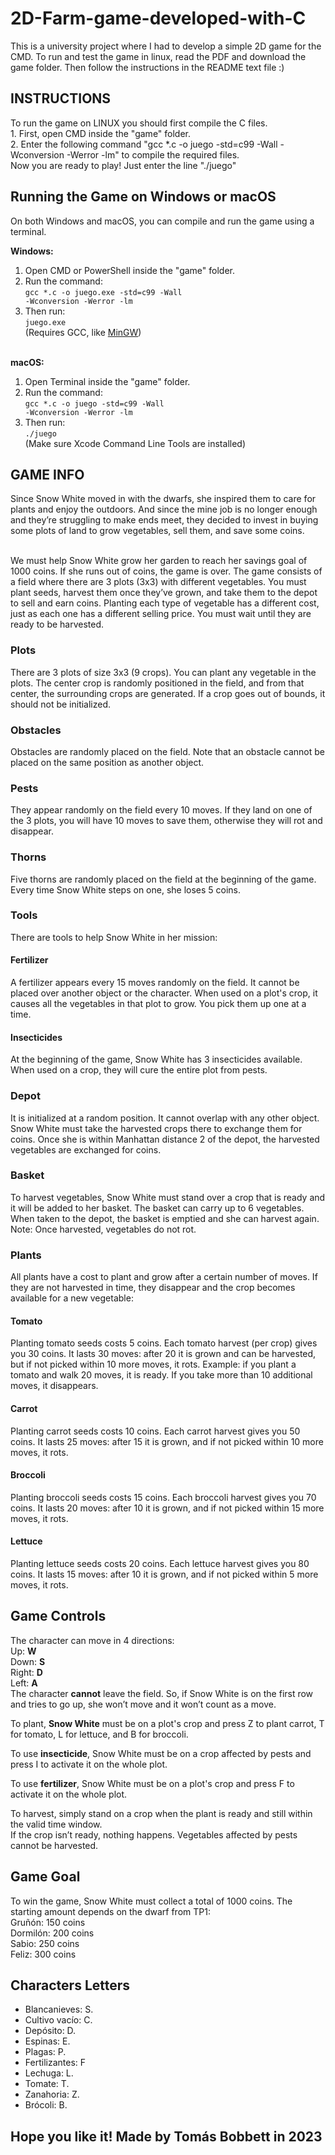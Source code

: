 # 2D-Farm-game-developed-with-C
This is a university project where I had to develop a simple 2D game for the CMD. To run and test the game in linux, read the PDF and download the game folder. Then follow the instructions in the README text file :)

<h2>INSTRUCTIONS</h2>
To run the game on LINUX you should first compile the C files.<br>
  1. First, open CMD inside the "game" folder.<br>
  2. Enter the following command "gcc *.c -o juego -std=c99 -Wall -Wconversion -Werror -lm" to compile the required files.<br>
Now you are ready to play! Just enter the line "./juego"<br>

<h2>Running the Game on Windows or macOS</h2>

On both Windows and macOS, you can compile and run the game using a terminal.

<strong>Windows:</strong><br>
1. Open CMD or PowerShell inside the "game" folder.<br>
2. Run the command:<br>
<code>gcc *.c -o juego.exe -std=c99 -Wall -Wconversion -Werror -lm</code><br>
3. Then run:<br>
<code>juego.exe</code><br>
(Requires GCC, like <a href="https://www.mingw-w64.org/">MinGW</a>)<br><br>

<strong>macOS:</strong><br>
1. Open Terminal inside the "game" folder.<br>
2. Run the command:<br>
<code>gcc *.c -o juego -std=c99 -Wall -Wconversion -Werror -lm</code><br>
3. Then run:<br>
<code>./juego</code><br>
(Make sure Xcode Command Line Tools are installed)<br>

<h2>GAME INFO</h2>
<p>Since Snow White moved in with the dwarfs, she inspired them to care for plants and enjoy the outdoors. And since the mine job is no longer enough and they’re struggling to make ends meet, they decided to invest in buying some plots of land to grow vegetables, sell them, and save some coins.</p><br>
We must help Snow White grow her garden to reach her savings goal of 1000 coins. If she runs out of coins, the game is over.  
The game consists of a field where there are 3 plots (3x3) with different vegetables. You must plant seeds, harvest them once they’ve grown, and take them to the depot to sell and earn coins.  
Planting each type of vegetable has a different cost, just as each one has a different selling price. You must wait until they are ready to be harvested.<br>

<h3>Plots</h3>
There are 3 plots of size 3x3 (9 crops). You can plant any vegetable in the plots. The center crop is randomly positioned in the field, and from that center, the surrounding crops are generated.  
If a crop goes out of bounds, it should not be initialized.<br>

<h3>Obstacles</h3>
Obstacles are randomly placed on the field. Note that an obstacle cannot be placed on the same position as another object.<br>

<h3>Pests</h3>
They appear randomly on the field every 10 moves. If they land on one of the 3 plots, you will have 10 moves to save them, otherwise they will rot and disappear.<br>

<h3>Thorns</h3>
Five thorns are randomly placed on the field at the beginning of the game. Every time Snow White steps on one, she loses 5 coins.<br>

<h3>Tools</h3>
There are tools to help Snow White in her mission:

  <h4>Fertilizer</h4>
A fertilizer appears every 15 moves randomly on the field. It cannot be placed over another object or the character.  
When used on a plot's crop, it causes all the vegetables in that plot to grow. You pick them up one at a time.<br>

  <h4>Insecticides</h4>
At the beginning of the game, Snow White has 3 insecticides available. When used on a crop, they will cure the entire plot from pests.<br>

<h3>Depot</h3>
It is initialized at a random position. It cannot overlap with any other object. Snow White must take the harvested crops there to exchange them for coins.  
Once she is within Manhattan distance 2 of the depot, the harvested vegetables are exchanged for coins.<br>

<h3>Basket</h3>
To harvest vegetables, Snow White must stand over a crop that is ready and it will be added to her basket.  
The basket can carry up to 6 vegetables. When taken to the depot, the basket is emptied and she can harvest again.  
Note: Once harvested, vegetables do not rot.<br>

<h3>Plants</h3>
All plants have a cost to plant and grow after a certain number of moves.  
If they are not harvested in time, they disappear and the crop becomes available for a new vegetable:<br>

  <h4>Tomato</h4>
Planting tomato seeds costs 5 coins. Each tomato harvest (per crop) gives you 30 coins.  
It lasts 30 moves: after 20 it is grown and can be harvested, but if not picked within 10 more moves, it rots.  
Example: if you plant a tomato and walk 20 moves, it is ready. If you take more than 10 additional moves, it disappears.<br>

  <h4>Carrot</h4>
Planting carrot seeds costs 10 coins. Each carrot harvest gives you 50 coins.  
It lasts 25 moves: after 15 it is grown, and if not picked within 10 more moves, it rots.<br>

  <h4>Broccoli</h4>
Planting broccoli seeds costs 15 coins. Each broccoli harvest gives you 70 coins.  
It lasts 20 moves: after 10 it is grown, and if not picked within 15 more moves, it rots.<br>

  <h4>Lettuce</h4>
Planting lettuce seeds costs 20 coins. Each lettuce harvest gives you 80 coins.  
It lasts 15 moves: after 10 it is grown, and if not picked within 5 more moves, it rots.<br>

<h2>Game Controls</h2>
The character can move in 4 directions:<br>
Up: <b>W</b><br>
Down: <b>S</b><br>
Right: <b>D</b><br>
Left: <b>A</b><br>
The character <b>cannot</b> leave the field. So, if Snow White is on the first row and tries to go up, she won’t move and it won’t count as a move.<br>

To plant, <b>Snow White</b> must be on a plot's crop and press Z to plant carrot,  T for tomato, L for lettuce, and B for broccoli.<br>

To use <b>insecticide</b>, Snow White must be on a crop affected by pests and press I to activate it on the whole plot.<br>

To use <b>fertilizer</b>, Snow White must be on a plot's crop and press F to activate it on the whole plot.<br>

To harvest, simply stand on a crop when the plant is ready and still within the valid time window.  
If the crop isn’t ready, nothing happens. Vegetables affected by pests cannot be harvested.<br>

<h2>Game Goal</h2>
To win the game, Snow White must collect a total of 1000 coins. The starting amount depends on the dwarf from TP1:<br>
   Gruñón: 150 coins<br>
   Dormilón: 200 coins<br>
   Sabio: 250 coins<br>
   Feliz: 300 coins<br>

<h2>Characters Letters</h2>
<ul>
  <li>Blancanieves: S.</li>
  <li>Cultivo vacío: C.</li>
  <li>Depósito: D.</li>
  <li>Espinas: E.</li>
  <li>Plagas: P.</li>
  <li>Fertilizantes: F</li>
  <li>Lechuga: L.</li>
  <li>Tomate: T.</li>
  <li>Zanahoria: Z.</li>
  <li>Brócoli: B.</li>
</ul>

<h2>Hope you like it! Made by Tomás Bobbett in 2023</h2>
